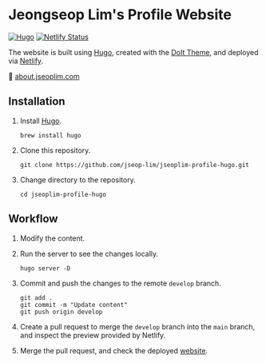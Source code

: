 # Jeongseop Lim's Profile Website

[![Hugo](https://img.shields.io/badge/hugo-v0.141.0-ff4088?style=flat-square&logo=hugo&logoColor=white)](https://gohugo.io/) [![Netlify Status](https://api.netlify.com/api/v1/badges/db81fa40-6297-411f-a24a-499a84859294/deploy-status)](https://app.netlify.com/sites/jseoplim-profile-hugo/deploys)

The website is built using [Hugo](https://gohugo.io/), created with the [DoIt Theme](https://github.com/HEIGE-PCloud/DoIt), and deployed via [Netlify](https://www.netlify.com/).

:link: [about.jseoplim.com](https://about.jseoplim.com/)

## Installation

1. Install [Hugo](https://gohugo.io/getting-started/installing/).

    ```shell
    brew install hugo
    ```

2. Clone this repository.

    ```shell
    git clone https://github.com/jseop-lim/jseoplim-profile-hugo.git
    ```

3. Change directory to the repository.

    ```shell
    cd jseoplim-profile-hugo
    ```

## Workflow

1. Modify the content.

2. Run the server to see the changes locally.

    ```shell
    hugo server -D
    ```

3. Commit and push the changes to the remote `develop` branch.

    ```shell
    git add .
    git commit -m "Update content"
    git push origin develop
    ```

4. Create a pull request to merge the `develop` branch into the `main` branch, and inspect the preview provided by Netlify.

5. Merge the pull request, and check the deployed [website](https://about.jseoplim.com/).
